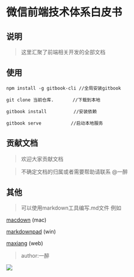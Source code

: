 # 微信前端技术体系白皮书

## 说明
> 这里汇聚了前端相关开发的全部文档

## 使用

`npm install -g gitbook-cli //全局安装gitbook
`


`git clone 当前仓库.       //下载到本地`

`gitbook install          //安装依赖`


`gitbook serve           //启动本地服务`

## 贡献文档

> 欢迎大家贡献文档

> 不确定文档的归属或者需要帮助请联系 @一醉

## 其他

> 可以使用markdown工具编写.md文件  例如

  [macdown](http://macdown.uranusjr.com/) (mac)
  
  [markdownpad](http://markdownpad.com/) (win)
  
  [maxiang](https://maxiang.io/) (web)
  

> author:一醉

![](https://assets.51wakeup.com/assets/2018/daily-work/markdown/handbook.png)
